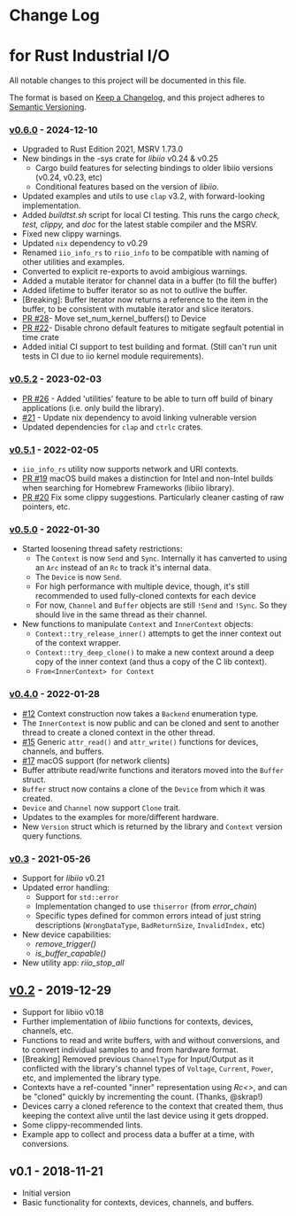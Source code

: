# Change Log
# for Rust Industrial I/O

All notable changes to this project will be documented in this file.

The format is based on [Keep a Changelog](https://keepachangelog.com/en/1.0.0/), and this project adheres to [Semantic Versioning](https://semver.org/spec/v2.0.0.html).

### [v0.6.0](https://github.com/fpagliughi/rust-industrial-io/compare/v0.5.2..v0.6.0) - 2024-12-10

- Upgraded to Rust Edition 2021, MSRV 1.73.0
- New bindings in the -sys crate for _libiio_ v0.24 & v0.25
    - Cargo build features for selecting bindings to older libiio versions (v0.24, v0.23, etc)
    - Conditional features based on the version of _libiio_.
- Updated examples and utils to use `clap` v3.2, with forward-looking implementation.
- Added _buildtst.sh_ script for local CI testing. This runs the cargo _check, test, clippy,_ and _doc_ for the latest stable compiler and the MSRV.
- Fixed new clippy warnings.
- Updated `nix` dependency to v0.29
- Renamed `iio_info_rs` to `riio_info` to be compatible with naming of other utilities and examples.
- Converted to explicit re-exports to avoid ambigious warnings.
- Added a mutable iterator for channel data in a buffer (to fill the buffer)
- Added lifetime to buffer iterator so as not to outlive the buffer.
- [Breaking]: Buffer iterator now returns a reference to the item in the buffer, to be consistent with mutable iterator and slice iterators.
- [PR #28](https://github.com/fpagliughi/rust-industrial-io/pull/28)-  Move set_num_kernel_buffers() to Device
- [PR #22](https://github.com/fpagliughi/rust-industrial-io/pull/22)-  Disable chrono default features to mitigate segfault potential in time crate
- Added initial CI support to test building and format. (Still can't run unit tests in CI due to iio kernel module requirements).


### [v0.5.2](https://github.com/fpagliughi/rust-industrial-io/compare/v0.5.1..v0.5.2) - 2023-02-03

- [PR #26](https://github.com/fpagliughi/rust-industrial-io/pull/26) - Added 'utilities' feature to be able to turn off build of binary applications (i.e. only build the library).
- [#21](https://github.com/fpagliughi/rust-industrial-io/issues/21) - Update nix dependency to avoid linking vulnerable version
- Updated dependencies for `clap` and `ctrlc` crates.


###  [v0.5.1](https://github.com/fpagliughi/rust-industrial-io/compare/v0.5.0..v0.5.1) - 2022-02-05

- `iio_info_rs` utility now supports network and URI contexts.
- [PR #19](https://github.com/fpagliughi/rust-industrial-io/pull/19) macOS build makes a distinction for Intel and non-Intel builds when searching for Homebrew Frameworks (libiio library).
- [PR #20](https://github.com/fpagliughi/rust-industrial-io/pull/20) Fix some clippy suggestions. Particularly cleaner casting of raw pointers, etc.


###  [v0.5.0](https://github.com/fpagliughi/rust-industrial-io/compare/v0.4.0..v0.5.0) - 2022-01-30

- Started loosening thread safety restrictions:
    - The `Context` is now `Send` and `Sync`. Internally it has canverted to using an `Arc` instead of an `Rc` to track it's internal data.
    - The `Device` is now `Send`.
    - For high performance with multiple device, though, it's still recommended to used fully-cloned contexts for each device
    - For now, `Channel` and `Buffer` objects are still `!Send` and `!Sync`. So they should live in the same thread as their channel.
- New functions to manipulate `Context` and `InnerContext` objects:
     - `Context::try_release_inner()` attempts to get the inner context out of the context wrapper.
     - `Context::try_deep_clone()` to make a new context around a deep copy of the inner context (and thus a copy of the C lib context).
     - `From<InnerContext> for Context`


###  [v0.4.0](https://github.com/fpagliughi/rust-industrial-io/compare/v0.3..v0.4.0) - 2022-01-28

- [#12](https://github.com/fpagliughi/rust-industrial-io/pull/12) Context construction now takes a `Backend` enumeration type.
- The `InnerContext` is now public and can be cloned and sent to another thread to create a cloned context in the other thread.
- [#15](https://github.com/fpagliughi/rust-industrial-io/issues/15) Generic `attr_read()` and `attr_write()` functions for devices, channels, and buffers.
- [#17](https://github.com/fpagliughi/rust-industrial-io/pull/17) macOS support (for network clients)
- Buffer attribute read/write functions and iterators moved into the `Buffer` struct.
- `Buffer` struct now contains a clone of the `Device` from which it was created.
- `Device` and `Channel` now support `Clone` trait.
- Updates to the examples for more/different hardware.
- New `Version` struct which is returned by the library and `Context` version query functions.


###  [v0.3](https://github.com/fpagliughi/rust-industrial-io/compare/v0.2..v0.3) - 2021-05-26

- Support for _libiio_ v0.21
- Updated error handling:
    - Support for `std::error`
    - Implementation changed to use `thiserror` (from *error_chain*)
    - Specific types defined for common errors intead of just string descriptions (`WrongDataType`, `BadReturnSize`, `InvalidIndex,` etc)
- New device capabilities:
    - _remove_trigger()_
    - _is_buffer_capable()_
- New utility app: _riio_stop_all_


## [v0.2](https://github.com/fpagliughi/rust-industrial-io/compare/v0.1..v0.2) - 2019-12-29

- Support for libiio v0.18
- Further implementation of _libiio_ functions for contexts, devices, channels, etc.
- Functions to read and write buffers, with and without conversions, and to convert individual samples to and from hardware format.
- [Breaking] Removed previous `ChannelType` for Input/Output as it conflicted with the library's channel types of `Voltage`, `Current`, `Power`, etc, and implemented the library type.
- Contexts have a ref-counted "inner" representation using _Rc<>_, and can be "cloned" quickly by incrementing the count. (Thanks, @skrap!)
 - Devices carry a cloned reference to the context that created them, thus keeping the context alive until the last device using it gets dropped.
 - Some clippy-recommended lints.
 - Example app to collect and process data a buffer at a time, with conversions.

## v0.1 - 2018-11-21

- Initial version
- Basic functionality for contexts, devices, channels, and buffers.